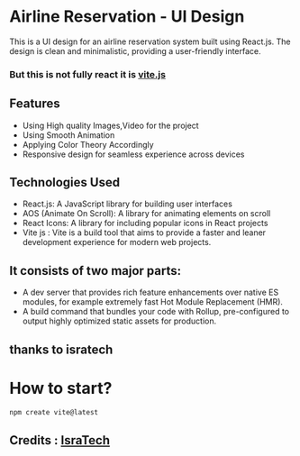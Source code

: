 # Airline Reservation - UI Design

This is a UI design for an airline reservation system built using React.js. The design is clean and minimalistic, providing a user-friendly interface.

### But this is not fully react it is [vite.js](https://vitejs.dev/)

## Features

- Using High quality Images,Video for the project
- Using Smooth Animation
- Applying Color Theory Accordingly
- Responsive design for seamless experience across devices

## Technologies Used

- React.js: A JavaScript library for building user interfaces
- AOS (Animate On Scroll): A library for animating elements on scroll
- React Icons: A library for including popular icons in React projects
- Vite js : Vite is a build tool that aims to provide a faster and leaner development experience for modern web projects.
## It consists of two major parts:
- A dev server that provides rich feature enhancements over native ES modules, for example extremely fast Hot Module Replacement (HMR).
- A build command that bundles your code with Rollup, pre-configured to output highly optimized static assets for production.
## thanks to isratech
# How to start?
```bash
npm create vite@latest
```
## Credits : [IsraTech](https://www.youtube.com/@IsraTech1)
